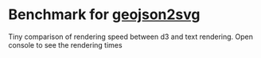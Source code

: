 # Benchmark for [geojson2svg](https://github.com/w8r/geojson2svg)

Tiny comparison of rendering speed between d3 and text rendering.
Open console to see the rendering times
